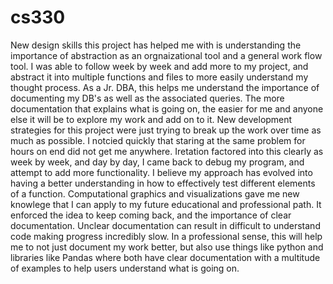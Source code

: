 # cs330
New design skills this project has helped me with is understanding the importance of abstraction as an orgnaizational tool and a general work flow tool. I was able to follow week by week and add more to my project, and abstract it into multiple functions and files to more easily understand my thought process. As a Jr. DBA, this helps me understand the importance of documenting my DB's as well as the associated queries. The more documentation that explains what is going on, the easier for me and anyone else it will be to explore my work and add on to it. 
New development strategies for this project were just trying to break up the work over time as much as possible. I notcied quickly that staring at the same problem for hours on end did not get me anywhere. Iretation factored into this clearly as week by week, and day by day, I came back to debug my program, and attempt to add more functionality. I believe my approach has evolved into having a better understanding in how to effectively test different elements of a function. 
Computational graphics and visualizations gave me new knowlege that I can apply to my future educational and professional path. It enforced the idea to keep coming back, and the importance of clear documentation. Unclear documentation can result in difficult to understand code making progress incredibly slow. In a professional sense, this will help me to not just document my work better, but also use things like python and libraries like Pandas where both have clear documentation with a multitude of examples to help users understand what is going on.
